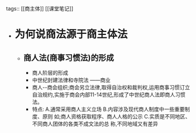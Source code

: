 tags:: [[商主体]] [[课堂笔记]]

- # 为何说商法源于商主体法
	- ## 商人法(商事习惯法)的形成
		- 商人阶层的形成
		- 中世纪封建法律和寺院法 ——商业
		- 商人--商会组织;商会另立法律,取得自治权和裁判权,运用商事习惯订立自治规约,实施于商会内部11-14世纪,形成了中世纪商人法即商人习惯法。
		- 特点:
		  A.通常采用商人主义立场
		  B.内容涉及现代商人制度中一些重要制度、原则
		  如;商人资格获取程序、商人人格的公示
		  C.实质是不同地区、不同商人团体的各类不成文法的总
		  称,不同地域又有差异